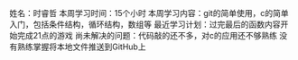姓名：时睿哲
本周学习时间：15个小时
本周学习内容：git的简单使用，c的简单入门，包括条件结构，循环结构，数组等
最近学习计划：过完最后的函数内容开始完成21点的游戏
尚未解决的问题：代码敲的还不多，对c的应用还不够熟练
没有熟练掌握将本地文件推送到GitHub上
